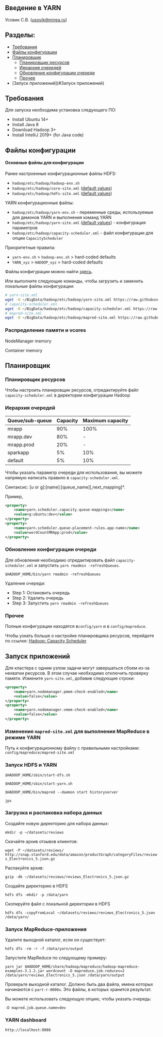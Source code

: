 ## Введение в YARN
Усовик С.В. (usovik@mirea.ru)

## Разделы:

- [Требования](#Требования)
- [Файлы конфигурации](#Файлы-конфигурации)
- [Планировщик](#Планировщик)
    - [Планировщик ресурсов](#Планировщик-ресурсов)
    - [Иерархия очередей](#Иерархия-очередей)
    - [Обновление конфигурации очереди](#Обновление-конфигурации-очереди)
    - [Прочее](#Прочее)
- [Запуск приложений](#Запуск приложений)

## Требования

Для запуска необходима установка следующего ПО:

- Install Ubuntu 14+
- Install Java 8
- Download Hadoop 3+
- Install IntelliJ 2019+ (for Java code)


## Файлы конфигурации

#### Основные файлы для конфигурации

Ранее настроенные конфигурационные файлы HDFS:
- `hadoop/etc/hadoop/hadoop-env.sh`
- `hadoop/etc/hadoop/core-site.xml` ([default values](https://hadoop.apache.org/docs/r3.1.2/hadoop-project-dist/hadoop-common/core-default.xml))
- `hadoop/etc/hadoop/hdfs-site.xml` ([default values](https://hadoop.apache.org/docs/r3.1.2/hadoop-project-dist/hadoop-hdfs/hdfs-default.xml))


YARN конфигурационные файлы:

- `hadoop/etc/hadoop/yarn-env.sh` - переменные среды, используемые для демонов YARN и выполнения команд YARN
- `hadoop/etc/hadoop/yarn-site.xml` ([default values](https://hadoop.apache.org/docs/r3.1.2/hadoop-yarn/hadoop-yarn-common/yarn-default.xml)) -  конфигурация параметров
- `hadoop/etc/hadoop/capacity-scheduler.xml` - файл конфигурации для опции `CapacityScheduler` 

Приоритетные правила:

- `yarn-env.sh` > `hadoop-env.sh` > hard-coded defaults
- `YARN_xyz` > `HADOOP_xyz` > hard-coded defaults

Файлы конфигурации можно найти [здесь](../config/yarn).

Или выполните следующие команды, чтобы загрузить и заменить локальные файлы конфигурации:

```bash
# yarn-site.xml
wget -O ~/BigData/hadoop/etc/hadoop/yarn-site.xml https://raw.githubusercontent.com/BigDataProcSystems/Practice/master/hadoop/config/yarn/yarn-site.xml
# capacity-scheduler.xml
wget -O ~/BigData/hadoop/etc/hadoop/capacity-scheduler.xml https://raw.githubusercontent.com/BigDataProcSystems/Practice/master/hadoop/config/yarn/capacity-scheduler.xml
# mapred-site.xml
wget -O ~/BigData/hadoop/etc/hadoop/mapred-site.xml https://raw.githubusercontent.com/BigDataProcSystems/Practice/master/hadoop/config/mapreduce/mapred-site.xml
```

### Распределение памяти и vcores

NodeManager memory

Container memory

## Планировщик

### Планировщик ресурсов

Чтобы настроить планировщик ресурсов, отредактируйте файл `capacity-scheduler.xml` в директории конфигурации Hadoop 

### Иерархия очередей

Queue/sub-queue | Capacity | Maximum capacity
--- | --- | ---
mrapp | 90% | 100%
mrapp.dev | 80% | -
mrapp.prod | 20% | -
sparkapp | 5% | 10%
default | 5% | 10%

Чтобы указать параметр очереди для использования, вы можете напрямую написать правило в `capacity-scheduler.xml`.

Синтаксис: [u or g]:[name]:[queue_name][,next_mapping]*. 

Пример,

```xml
<property>
    <name>yarn.scheduler.capacity.queue-mappings</name>
    <value>g:ubuntu:dev</value>
</property>
<property>
    <name>yarn.scheduler.queue-placement-rules.app-name</name>
    <value>wordCountMRApp:prod</value>
</property>
```

### Обновление конфигурации очереди

Для обновления необходимо отредактировать файл `capacity-scheduler.xml` и запустить `yarn rmadmin -refreshQueues`.

`$HADOOP_HOME/bin/yarn rmadmin -refreshQueues`


Удаление очереди:

- Step 1: Остановить очередь
- Step 2: Удалить очередь
- Step 3: Запустить `yarn rmadmin -refreshQueues`

### Прочее

Полные конфигурации находятся в`config/yarn` и в `config/mapreduce`.

Чтобы узнать больше о настройке планировщика ресурсов, перейдите по ссылке: [Hadoop: Capacity Scheduler](https://hadoop.apache.org/docs/r3.1.2/hadoop-yarn/hadoop-yarn-site/CapacityScheduler.html)


## Запуск приложений

Для кластера с одним узлом задачи могут завершаться сбоем из-за нехватки ресурсов. В этом случае необходимо отключить проверку памяти. Измените `yarn-site.xml`, добавив следующие строки:

```xml
<property>
    <name>yarn.nodemanager.pmem-check-enabled</name>
    <value>false</value>
</property>
<property>
    <name>yarn.nodemanager.vmem-check-enabled</name>
    <value>false</value>
</property>
```

### Изменение `mapred-site.xml` для выполнения MapReduce в режиме YARN

Путь к конфигурационному файлу с правильными настройками: `config/mapreduce/mapred-site.xml`

### Запуск HDFS и YARN

`$HADOOP_HOME/sbin/start-dfs.sh`

`$HADOOP_HOME/sbin/start-yarn.sh`

`$HADOOP_HOME/bin/mapred --daemon start historyserver`

`jps`

### Загрузка и распаковка набора данных

Создайте новую директорию для набора данных:

`mkdir -p ~/datasets/reviews`

Скачайте архив отзывов клиентов:

`wget -P ~/datasets/reviews/ http://snap.stanford.edu/data/amazon/productGraph/categoryFiles/reviews_Electronics_5.json.gz`

Распакуйте архив:

`gzip -dk ~/datasets/reviews/reviews_Electronics_5.json.gz`

Создайте директорию в HDFS

`hdfs dfs -mkdir -p /data/yarn`

Скопируйте файл с локальной директории в HDFS

`hdfs dfs -copyFromLocal ~/datasets/reviews/reviews_Electronics_5.json /data/yarn/`

### Запуск MapReduce-приложения

Удалите выходной каталог, если он существует:

`hdfs dfs -rm -r -f /data/yarn/output`

Запустите MapReduce по следующему примеру:

`yarn jar $HADOOP_HOME/share/hadoop/mapreduce/hadoop-mapreduce-examples-3.1.2.jar wordcount -D mapreduce.job.reduces=2 /data/yarn/reviews_Electronics_5.json /data/yarn/output`

Проверьте выходной каталог. Должно быть два файла, имена которых начинаются с `part-r-0000x`. Это файлы, в которых хранится результат.

Вы можете использовать следующую опцию, чтобы указать очередь:

`-D mapred.job.queue.name=dev`

### YARN dashboard

`http://localhost:8088`
